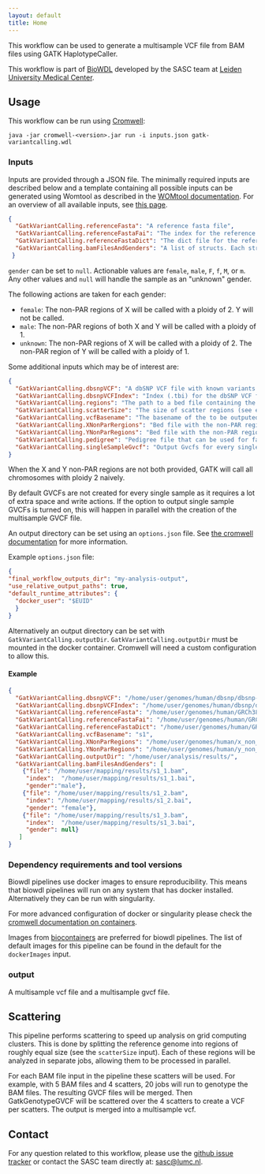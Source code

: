```yaml
---
layout: default
title: Home
---
```


This workflow can be used to generate a multisample VCF file from BAM 
files using GATK HaplotypeCaller.

This workflow is part of [BioWDL](https://biowdl.github.io/)
developed by the SASC team at [Leiden University Medical Center](
https://www.lumc.nl/).

## Usage
This workflow can be run using
[Cromwell](http://cromwell.readthedocs.io/en/stable/):
```
java -jar cromwell-<version>.jar run -i inputs.json gatk-variantcalling.wdl
```

### Inputs
Inputs are provided through a JSON file. The minimally required inputs are
described below and a template containing all possible inputs can be generated
using Womtool as described in the
[WOMtool documentation](http://cromwell.readthedocs.io/en/stable/WOMtool/).
For an overview of all available inputs, see [this page](./inputs.html).
```json
{
  "GatkVariantCalling.referenceFasta": "A reference fasta file",
  "GatkVariantCalling.referenceFastaFai": "The index for the reference fasta",
  "GatkVariantCalling.referenceFastaDict": "The dict file for the reference fasta",
  "GatkVariantCalling.bamFilesAndGenders": "A list of structs. Each struct contains the bam file, the index and the gender of the sample. The gender is optional. " 
 }
```
`gender` can be set to `null`. Actionable values are `female`, `male`, `F`, 
`f`, `M`, or `m`. Any other values and `null` will handle the sample as an 
"unknown" gender.

The following actions are taken for each gender:

+ `female`: The non-PAR regions of X will be called with a ploidy of 2. Y will 
  not be called.
+ `male`: The non-PAR regions of both X and Y will be called with a ploidy of 1. 
+ `unknown`: The non-PAR regions of X will be called with a ploidy of 2. The 
   non-PAR region of Y will be called with a ploidy of 1.

Some additional inputs which may be of interest are:
```json
{
  "GatkVariantCalling.dbsnpVCF": "A dbSNP VCF file with known variants.",
  "GatkVariantCalling.dbsnpVCFIndex": "Index (.tbi) for the dbSNP VCF file",
  "GatkVariantCalling.regions": "The path to a bed file containing the regions for which variant calling will be performed",
  "GatkVariantCalling.scatterSize": "The size of scatter regions (see explanation of scattering below), defaults to 10,000,000",
  "GatkVariantCalling.vcfBasename": "The basename of the to be outputed VCF files, defaults to 'multisample'",
  "GatkVariantCalling.XNonParRergions": "Bed file with the non-PAR regions of X. Required for gender-aware variant calling.",
  "GatkVariantCalling.YNonParRegions": "Bed file with the non-PAR regions of Y. Required for gender-aware variant calling.",
  "GatkVariantCalling.pedigree": "Pedigree file that can be used for family-aware variantcalling.", 
  "GatkVariantCalling.singleSampleGvcf": "Output Gvcfs for every single sample."
}
```
When the X and Y non-PAR regions are not both provided, GATK will call all 
chromosomes with ploidy 2 naively. 

By default GVCFs are not created for every single sample as it requires a lot
of extra space and write actions. If the option to output single sample GVCFs
is turned on, this will happen in parallel with the creation of the multisample
GVCF file.

An output directory can be set using an `options.json` file. See [the
cromwell documentation](
https://cromwell.readthedocs.io/en/stable/wf_options/Overview/) for more
information.

Example `options.json` file:
```JSON
{
"final_workflow_outputs_dir": "my-analysis-output",
"use_relative_output_paths": true,
"default_runtime_attributes": {
  "docker_user": "$EUID"
  }
}
```
Alternatively an output directory can be set with `GatkVariantCalling.outputDir`.
`GatkVariantCalling.outputDir` must be mounted in the docker container. Cromwell will
need a custom configuration to allow this.

#### Example
```json
{
  "GatkVariantCalling.dbsnpVCF": "/home/user/genomes/human/dbsnp/dbsnp-151.vcf.gz",
  "GatkVariantCalling.dbsnpVCFIndex": "/home/user/genomes/human/dbsnp/dbsnp-151.vcf.gz.tbi",
  "GatkVariantCalling.referenceFasta": "/home/user/genomes/human/GRCh38.fasta",
  "GatkVariantCalling.referenceFastaFai": "/home/user/genomes/human/GRCh38.fasta.fai",
  "GatkVariantCalling.referenceFastaDict": "/home/user/genomes/human/GRCh38.dict",
  "GatkVariantCalling.vcfBasename": "s1",
  "GatkVariantCalling.XNonParRegions": "/home/user/genomes/human/x_non_par.bed",
  "GatkVariantCalling.YNonParRegions": "/home/user/genomes/human/y_non_par.bed",
  "GatkVariantCalling.outputDir": "/home/user/analysis/results/",
  "GatkVariantCalling.bamFilesAndGenders": [
    {"file": "/home/user/mapping/results/s1_1.bam",
     "index":  "/home/user/mapping/results/s1_1.bai",
     "gender":"male"},
    {"file": "/home/user/mapping/results/s1_2.bam",
     "index": "/home/user/mapping/results/s1_2.bai",
     "gender": "female"},
    {"file": "/home/user/mapping/results/s1_3.bam",
     "index":  "/home/user/mapping/results/s1_3.bai",
     "gender": null}
   ]
}
```

### Dependency requirements and tool versions
Biowdl pipelines use docker images to ensure  reproducibility. This
means that biowdl pipelines will run on any system that has docker
installed. Alternatively they can be run with singularity.

For more advanced configuration of docker or singularity please check
the [cromwell documentation on containers](
https://cromwell.readthedocs.io/en/stable/tutorials/Containers/).

Images from [biocontainers](https://biocontainers.pro) are preferred for
biowdl pipelines. The list of default images for this pipeline can be
found in the default for the `dockerImages` input.

### output
A multisample vcf file and a multisample gvcf file.

## Scattering
This pipeline performs scattering to speed up analysis on grid computing
clusters. This is done by splitting the reference genome into regions of
roughly equal size (see the `scatterSize` input). Each of these regions will be
analyzed in separate jobs, allowing them to be processed in parallel.

For each BAM file input in the pipeline these scatters will be used. For 
example, with 5 BAM files and 4 scatters, 20 jobs will run to genotype the BAM
files.
The resulting GVCF files will be merged. Then GatkGenotypeGVCF will be 
scattered over the 4 scatters to create a VCF per scatters.
The output is merged into a multisample vcf.

## Contact
<p>
  <!-- Obscure e-mail address for spammers -->
For any question related to this workflow, please use the
<a href='https://github.com/biowdl/gatk-variant-calling/issues'>github issue tracker</a>
or contact the SASC team directly at: 
<a href='&#109;&#97;&#105;&#108;&#116;&#111;&#58;&#115;&#97;&#115;&#99;&#64;&#108;&#117;&#109;&#99;&#46;&#110;&#108;'>
&#115;&#97;&#115;&#99;&#64;&#108;&#117;&#109;&#99;&#46;&#110;&#108;</a>.
</p>
